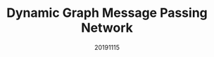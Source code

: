 ---
title: "Dynamic Graph Message Passing Network"
date: 20191115
category: "vision"
author_list: "Li Zhang, Dan Xu, Anurag Arnab, Philip H.S. Torr"
pub_in: "CVPR 2020"
oral: " (Oral)"
pdf_url: "https://arxiv.org/abs/1908.06955"
website: "https://fudan-zvg.github.io/DGMN/"
img_path1: "DGMN.gif"
---